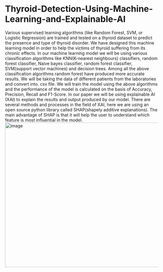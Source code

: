 # Thyroid-Detection-Using-Machine-Learning-and-Explainable-AI
Various supervised learning algorithms (like Random Forest, SVM, or Logistic Regression) are trained and tested on a thyroid dataset to predict the presence and type of thyroid disorder. 
We have designed this machine learning model in order to help the victims of thyroid suffering from its chronic effects. In our machine learning model we will be using various classification algorithms like KNN(K-nearest neighbours) classifiers, random forest classifier, Naive bayes classifier, random forest classifier, SVM(support vector machines) and decision trees. Among all the above classification algorithms random forest have produced more accurate results. We will be taking the data of different patients from the laboratories and convert into. csv file. We will train the model using the above algorithms and the performance of the model is calculated on the basis of Accuracy, Precision, Recall and F1-Score. In our paper we will be using explainable AI (XAI) to explain the results and output produced by our model. There are several methods and processes in the field of XAI, here we are using an open source python library called SHAP(shapely additive explanations). The main advantage of SHAP is that it will help the user to understand which feature is most influential in the model.
<img width="610" height="478" alt="image" src="https://github.com/user-attachments/assets/61e0a624-3cfd-4790-9a31-a5606a6b329d" />

